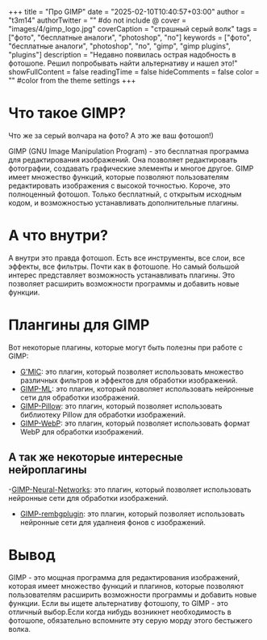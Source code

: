 +++
title = "Про GIMP"
date = "2025-02-10T10:40:57+03:00"
author = "t3m14"
authorTwitter = "" #do not include @
cover = "images/4/gimp_logo.jpg"
coverCaption = "страшный серый волк"
tags = ["фото", "бесплатные аналоги", "photoshop", "по"]
keywords = ["фото", "бесплатные аналоги", "photoshop", "по", "gimp", "gimp plugins", "plugins"]
description = "Недавно появилась острая надобность в фотошопе. Решил попробывать найти альтернативу и нашел это!"
showFullContent = false
readingTime = false
hideComments = false
color = "" #color from the theme settings
+++

# Что такое GIMP?

Что же за серый волчара на фото? А это же ваш фотошоп!)

GIMP (GNU Image Manipulation Program) - это бесплатная программа для редактирования изображений. Она позволяет редактировать фотографии, создавать графические элементы и многое другое. GIMP имеет множество функций, которые позволяют пользователям редактировать изображения с высокой точностью. Короче, это полноценный фотошоп. Только бесплатный, с открытым исходным кодом, и возможностью устанавливать дополнительные плагины.

# А что внутри?
А внутри это правда фотошоп. Есть все инструменты, все слои, все эффекты, все фильтры. Почти как в фотошопе. Но самый большой интерес представляет возможность устанавливать плагины. Это позволяет расширить возможности программы и добавить новые функции.

# Плангины для GIMP
Вот некоторые плагины, которые могут быть полезны при работе с GIMP:
- [G'MIC](https://gmic.eu/): это плагин, который позволяет использовать множество различных фильтров и эффектов для обработки изображений.
- [GIMP-ML](https://github.com/Diolinux/gimp-ml): это плагин, который позволяет использовать нейронные сети для обработки изображений.
- [GIMP-Pillow](https://github.com/Diolinux/gimp-pillow): это плагин, который позволяет использовать библиотеку Pillow для обработки изображений.
- [GIMP-WebP](https://github.com/Diolinux/gimp-webp): это плагин, который позволяет использовать формат WebP для обработки изображений.

## А так же некоторые интересные нейроплагины
-[GIMP-Neural-Networks](https://github.com/Diolinux/gimp-neural-networks): это плагин, который позволяет использовать нейронные сети для обработки изображений.
- [GIMP-rembgplugin](https://github.com/Diolinux/gimp-rembg-plugin): это плагин, который позволяет использовать нейронные сети для удалнеия фонов с изображений.

# Вывод
GIMP - это мощная программа для редактирования изображений, которая имеет множество функций и плагинов, которые позволяют пользователям расширить возможности программы и добавить новые функции. Если вы ищете альтернативу фотошопу, то GIMP - это отличный выбор.Если когда нибудь возникнет необходимость в фотошопе, обязательно вспомните эту серую морду этого бестыжего волка. 
